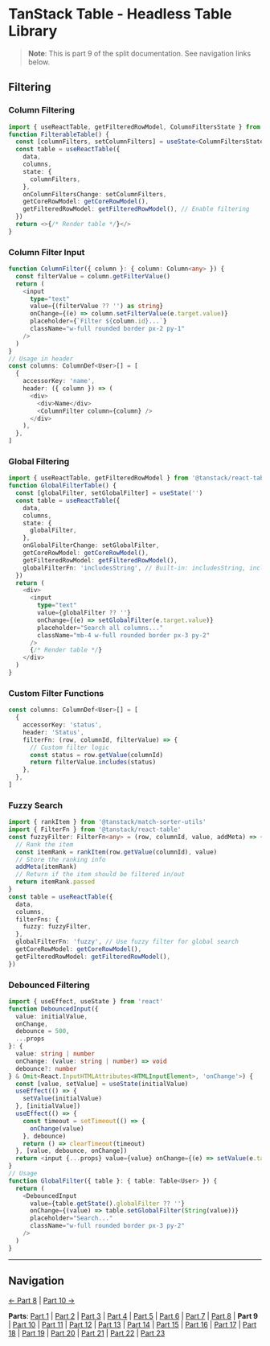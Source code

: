 # TanStack Table - Headless Table Library

> **Note**: This is part 9 of the split documentation. See navigation links below.


## Filtering

### Column Filtering
```typescript
import { useReactTable, getFilteredRowModel, ColumnFiltersState } from '@tanstack/react-table'
function FilterableTable() {
  const [columnFilters, setColumnFilters] = useState<ColumnFiltersState>([])
  const table = useReactTable({
    data,
    columns,
    state: {
      columnFilters,
    },
    onColumnFiltersChange: setColumnFilters,
    getCoreRowModel: getCoreRowModel(),
    getFilteredRowModel: getFilteredRowModel(), // Enable filtering
  })
  return <>{/* Render table */}</>
}
```

### Column Filter Input
```typescript
function ColumnFilter({ column }: { column: Column<any> }) {
  const filterValue = column.getFilterValue()
  return (
    <input
      type="text"
      value={(filterValue ?? '') as string}
      onChange={(e) => column.setFilterValue(e.target.value)}
      placeholder={`Filter ${column.id}...`}
      className="w-full rounded border px-2 py-1"
    />
  )
}
// Usage in header
const columns: ColumnDef<User>[] = [
  {
    accessorKey: 'name',
    header: ({ column }) => (
      <div>
        <div>Name</div>
        <ColumnFilter column={column} />
      </div>
    ),
  },
]
```

### Global Filtering
```typescript
import { useReactTable, getFilteredRowModel } from '@tanstack/react-table'
function GlobalFilterTable() {
  const [globalFilter, setGlobalFilter] = useState('')
  const table = useReactTable({
    data,
    columns,
    state: {
      globalFilter,
    },
    onGlobalFilterChange: setGlobalFilter,
    getCoreRowModel: getCoreRowModel(),
    getFilteredRowModel: getFilteredRowModel(),
    globalFilterFn: 'includesString', // Built-in: includesString, includesStringSensitive, equalsString, arrIncludes, arrIncludesAll, arrIncludesSome, equals, weakEquals, inNumberRange
  })
  return (
    <div>
      <input
        type="text"
        value={globalFilter ?? ''}
        onChange={(e) => setGlobalFilter(e.target.value)}
        placeholder="Search all columns..."
        className="mb-4 w-full rounded border px-3 py-2"
      />
      {/* Render table */}
    </div>
  )
}
```

### Custom Filter Functions
```typescript
const columns: ColumnDef<User>[] = [
  {
    accessorKey: 'status',
    header: 'Status',
    filterFn: (row, columnId, filterValue) => {
      // Custom filter logic
      const status = row.getValue(columnId)
      return filterValue.includes(status)
    },
  },
]
```

### Fuzzy Search
```typescript
import { rankItem } from '@tanstack/match-sorter-utils'
import { FilterFn } from '@tanstack/react-table'
const fuzzyFilter: FilterFn<any> = (row, columnId, value, addMeta) => {
  // Rank the item
  const itemRank = rankItem(row.getValue(columnId), value)
  // Store the ranking info
  addMeta(itemRank)
  // Return if the item should be filtered in/out
  return itemRank.passed
}
const table = useReactTable({
  data,
  columns,
  filterFns: {
    fuzzy: fuzzyFilter,
  },
  globalFilterFn: 'fuzzy', // Use fuzzy filter for global search
  getCoreRowModel: getCoreRowModel(),
  getFilteredRowModel: getFilteredRowModel(),
})
```

### Debounced Filtering
```typescript
import { useEffect, useState } from 'react'
function DebouncedInput({
  value: initialValue,
  onChange,
  debounce = 500,
  ...props
}: {
  value: string | number
  onChange: (value: string | number) => void
  debounce?: number
} & Omit<React.InputHTMLAttributes<HTMLInputElement>, 'onChange'>) {
  const [value, setValue] = useState(initialValue)
  useEffect(() => {
    setValue(initialValue)
  }, [initialValue])
  useEffect(() => {
    const timeout = setTimeout(() => {
      onChange(value)
    }, debounce)
    return () => clearTimeout(timeout)
  }, [value, debounce, onChange])
  return <input {...props} value={value} onChange={(e) => setValue(e.target.value)} />
}
// Usage
function GlobalFilter({ table }: { table: Table<User> }) {
  return (
    <DebouncedInput
      value={table.getState().globalFilter ?? ''}
      onChange={(value) => table.setGlobalFilter(String(value))}
      placeholder="Search..."
      className="w-full rounded border px-3 py-2"
    />
  )
}
```
---


## Navigation

[← Part 8](./08-sorting.md) | [Part 10 →](./10-pagination.md)


**Parts**: [Part 1](./01-start.md) | [Part 2](./02-overview.md) | [Part 3](./03-why-tanstack-table-for-omnera.md) | [Part 4](./04-core-concepts.md) | [Part 5](./05-installation.md) | [Part 6](./06-basic-table-setup.md) | [Part 7](./07-column-definitions.md) | [Part 8](./08-sorting.md) | **Part 9** | [Part 10](./10-pagination.md) | [Part 11](./11-row-selection.md) | [Part 12](./12-column-visibility.md) | [Part 13](./13-integration-with-tanstack-query.md) | [Part 14](./14-integration-with-effectts.md) | [Part 15](./15-styling-with-tailwind-css.md) | [Part 16](./16-reusable-data-table-component-shadcnui-pattern.md) | [Part 17](./17-performance-optimization.md) | [Part 18](./18-testing.md) | [Part 19](./19-best-practices.md) | [Part 20](./20-common-pitfalls.md) | [Part 21](./21-when-to-use-tanstack-table.md) | [Part 22](./22-full-stack-integration-with-layered-architecture.md) | [Part 23](./23-references.md)